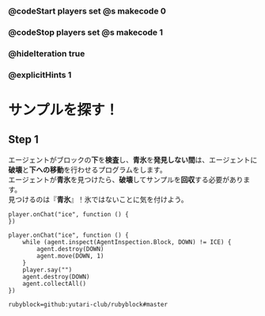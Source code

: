 ### @codeStart players set @s makecode 0
### @codeStop players set @s makecode 1

### @hideIteration true 
### @explicitHints 1


# サンプルを探す！
<!-- # Locate the Sample!  -->

## Step 1
エージェントがブロックの**下**を**検査**し、**青氷**を**発見しない間**は、エージェントに**破壊**と**下への移動**を行わせるプログラムをします。<br>
エージェントが**青氷**を見つけたら、**破壊**してサンプルを**回収**する必要があります。 <br>
見つけるのは『**青氷**』！氷ではないことに気を付けよう。
<!-- **While** the Agent **inspects the block down** and does **not** find **blue ice**, program the Agent to **destroy** and **move down**. When the Agent locates the **blue ice**, it needs to **destroy down** and **collect** the sample.  -->

```template
player.onChat("ice", function () {
})
```

```ghost 
player.onChat("ice", function () {
    while (agent.inspect(AgentInspection.Block, DOWN) != ICE) {
        agent.destroy(DOWN)
        agent.move(DOWN, 1)
    }
    player.say("")
    agent.destroy(DOWN)
    agent.collectAll()
})
```
```package
rubyblock=github:yutari-club/rubyblock#master
```
